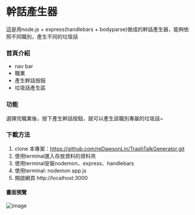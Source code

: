 # 幹話產生器
這是用node.js + express(handlebars + bodyparse)做成的幹話產生器，能夠依照不同職別，產生不同的垃圾話

### 首頁介紹
* nav bar
* 職業
* 產生幹話按鈕
* 垃圾話產生區
### 功能
選擇完職業後，按下產生幹話按鈕，就可以產生該職別專屬的垃圾話~

### 下載方法
1. clone 本專案：https://github.com/reDawsonLin/TrashTalkGenerator.git
2. 使用terminal進入存放資料的資料夾
3. 使用terminal安裝nodemon、express、handlebars
4. 使用terminal: nodemon app.js
5. 開啟網頁 http://localhost:3000

#### 畫面預覽
![image](https://user-images.githubusercontent.com/85107053/125167931-89bbc500-e1d5-11eb-8b20-05ba66fb544a.png)
